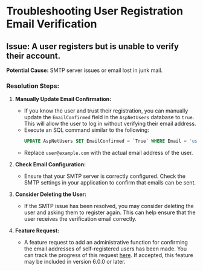 # Troubleshooting User Registration Email Verification

## Issue: A user registers but is unable to verify their account.

**Potential Cause:** SMTP server issues or email lost in junk mail.

### Resolution Steps:

1. **Manually Update Email Confirmation:**
   - If you know the user and trust their registration, you can manually update the `EmailConfirmed` field in the `AspNetUsers` database to `true`. This will allow the user to log in without verifying their email address.
   - Execute an SQL command similar to the following:
     ```sql
     UPDATE AspNetUsers SET EmailConfirmed = `True` WHERE Email = 'user@example.com';
     ```
   - Replace `user@example.com` with the actual email address of the user.

2. **Check Email Configuration:**
   - Ensure that your SMTP server is correctly configured. Check the SMTP settings in your application to confirm that emails can be sent.

3. **Consider Deleting the User:**
   - If the SMTP issue has been resolved, you may consider deleting the user and asking them to register again. This can help ensure that the user receives the verification email correctly.

4. **Feature Request:**
   - A feature request to add an administrative function for confirming the email addresses of self-registered users has been made. You can track the progress of this request [here](https://github.com/oqtane/oqtane.framework/issues/4789). If accepted, this feature may be included in version 6.0.0 or later.
